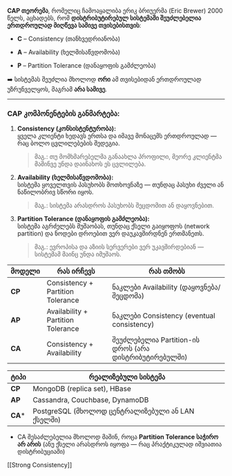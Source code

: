 **CAP თეორემა**, რომელიც ჩამოაყალიბა ერიკ ბრიუერმა (Eric Brewer) 2000 წელს, აცხადებს, რომ **დისტრიბუტირებულ სისტემაში შეუძლებელია ერთდროულად მიღწევა სამივე თვისებისთვის**:

- **C** – Consistency (თანხვედრიანობა)
    
- **A** – Availability (ხელმისაწვდომობა)
    
- **P** – Partition Tolerance (დანაყოფის გამძლეობა)
    

➡️ სისტემას შეუძლია მხოლოდ **ორი** ამ თვისებიდან ერთდროულად უზრუნველყოს, მაგრამ **არა სამივე**.

---

### **CAP კომპონენტების განმარტება:**

1. **Consistency (კონსისტენტურობა):**  
    ყველა კლიენტი ხედავს ერთსა და იმავე მონაცემს ერთდროულად — რაც ბოლო ცვლილებების შედეგია.
    
    > მაგ.: თუ მომხმარებელმა განაახლა პროფილი, მეორე კლიენტმა მაშინვე უნდა დაინახოს ეს ცვლილება.
    
2. **Availability (ხელმისაწვდომობა):**  
    სისტემა ყოველთვის პასუხობს მოთხოვნაზე — თუნდაც პასუხი ძველი ან ნაწილობრივ სწორი იყოს.
    
    > მაგ.: სისტემა არასდროს პასუხობს შეცდომით ან დაყოვნებით.
    
3. **Partition Tolerance (დანაყოფის გამძლეობა):**  
    სისტემა აგრძელებს მუშაობას, თუნდაც ქსელი გაიყოფოს (network partition) და ნოდები დროებით ვერ დაუკავშირდნენ ერთმანეთს.
    
    > მაგ.: ევროპისა და აზიის სერვერები ვერ უკავშირდებიან — სისტემამ მაინც უნდა იმუშაოს.
    


|მოდელი|რას ირჩევს|რას თმობს|
|---|---|---|
|**CP**|Consistency + Partition Tolerance|ნაკლები Availability (დაყოვნება/შეცდომა)|
|**AP**|Availability + Partition Tolerance|ნაკლები Consistency (eventual consistency)|
|**CA**|Consistency + Availability|შეუძლებელია Partition-ის დროს (არა დისტრიბუტირებულში)|


|ტიპი|რეალიზებული სისტემა|
|---|---|
|**CP**|MongoDB (replica set), HBase|
|**AP**|Cassandra, Couchbase, DynamoDB|
|**CA***|PostgreSQL (მხოლოდ ცენტრალიზებული ან LAN ქსელში)|
* CA შესაძლებელია მხოლოდ მაშინ, როცა **Partition Tolerance საჭირო არ არის** (ანუ ქსელი არასდროს იყოფა — რაც პრაქტიკულად იშვიათია დისტრიბუციაში)


[[Strong Consistency]]